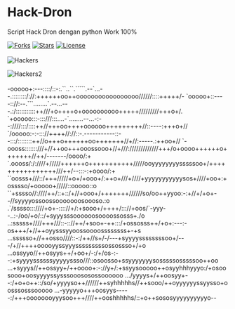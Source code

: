 # Hack-Dron
Script Hack Dron dengan python Work 100%

[![Forks](https://img.shields.io/github/forks/TheAlgorithms/Python.svg)](https://github.com/menang22/Hack-Dron)
[![Stars](https://img.shields.io/github/stars/TheAlgorithms/Python.svg)](https://github.com/menang22/Hack-Dron)
[![License](https://img.shields.io/github/license/menang22/Hack-Dron.svg)](https://github.com/menang22/Hack-Dron)
<br>
<br>
<img src="https://cdn1-production-images-kly.akamaized.net/sEhrh8UMhYHbU7vOmlzYaF8ZUPw=/750x416/smart/filters:quality(75):strip_icc():format(webp)/kly-media-production/medias/1588999/original/067512300_1494308992-000_par7480350.jpg" alt=Hackers>

<img src="https://akcdn.detik.net.id/visual/2020/11/23/infografisawas-dibobol-hacker-jangan-pakai-10-password-buruk-ini_169.jpeg?w=360&q=90" alt=Hackers2>
<br>
<br>
-ooooo+:---::::/::-:.``..``.`````.--`...--.::::::::/://:++++++oo++ooooooooooooooooo//////::::+++++/-
`ooooo+::----:://:--.```........`.--...---.:/:::::::::::++///+o++++o+oooooooooo+++++/////////+++o+/.
`+ooooo:::-:::///:::....-`........--...-:--:////:::/::::++//+++oo++++oooooo+++++++++//::----:+++o+//
`/ooooo:-:-::://++++//://::-.-----------::--:::/::::::::++//o+++o++++++oo+++++++//+//:-----.:++oo+//
`-oooss:::::::///+//++oo+++ooossooo+//+///://///////////+++/o+oooo++++++o+++++++//++/-------/oooo/:+
`.oooss/:/:////+/////++++++o+++++++++++/////ooyyyyyyyysssssoo+/++++++++++++++++///++/--:::-:+oooo/:+
``oosss+///::/+++/////+o+/+ooo+/:++o+///+////+yyyyyyyyyyysos+////+oo+:+osssso/+ooooo+/////::ooooo::o
``+sssso//:////++/::+::/+//+ooo+/+++++++//////so/oo++yyoo:-:+//+/+o+--//syyyyossoossooooooosoooso.:o
.`/sssso:::////+o+-:::://+/:+sooo+/++++/::://+oos/`-yyy--..:-/oo/+o/::/+syyysssoooooosoooossosss+./o
..:sssss+////+++///::-:://++/+soo+-++:::/+ossosss++/+o+:---:-os+++/+//++oyysssyyoossoooossssssss+-+s
...ssssso+//++osso////::-:/++//s+/-/---+syyyyssssssssoo+/---/+//++++ooooyyssyyysssssssssossossso+/+o
...ossyyo//++osyys++/+oo+/-:/+/os-:--:+syyyyssssssyyyyyssso///::osoosso+ssyyyyyyysosssssosssssoo++oo
...+syyys//++ossyy+/++oooo+:-://y+/:+ssyysooooo++osyyhhhyyyo:/+osoosooo+oosyyyyssysssooososossoooooo
.../yyyys+/++oosyy+--:/+o+o++::/so/+yyyyso++//////++syhhhhhs//++sooo/++oyyyyyyssyysso+oosssosssooooo
...-yyyyyo+++oosyys-----:/+++oooooooyyysoo+++////++ooshhhhhs/::+o++sososyyyyyyyyyyo--


